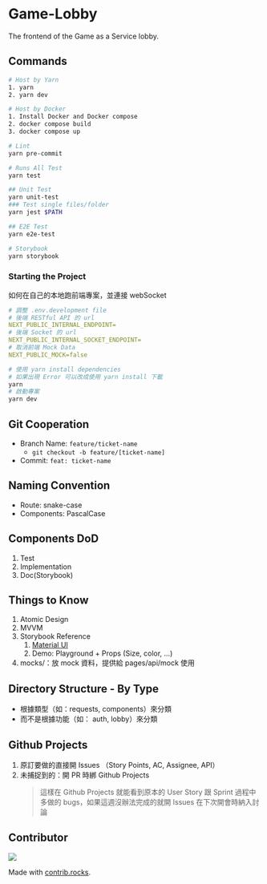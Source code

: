 # Game-Lobby

The frontend of the Game as a Service lobby.

## Commands

```bash
# Host by Yarn
1. yarn
2. yarn dev

# Host by Docker
1. Install Docker and Docker compose
2. docker compose build
3. docker compose up

# Lint
yarn pre-commit

# Runs All Test
yarn test

## Unit Test
yarn unit-test
### Test single files/folder
yarn jest $PATH

## E2E Test
yarn e2e-test

# Storybook
yarn storybook
```

### Starting the Project

如何在自己的本地跑前端專案，並連接 webSocket

```yaml
# 調整 .env.development file
# 後端 RESTful API 的 url
NEXT_PUBLIC_INTERNAL_ENDPOINT=
# 後端 Socket 的 url
NEXT_PUBLIC_INTERNAL_SOCKET_ENDPOINT=
# 取消前端 Mock Data
NEXT_PUBLIC_MOCK=false
```

```bash
# 使用 yarn install dependencies
# 如果出現 Error 可以改成使用 yarn install 下載
yarn
# 啟動專案
yarn dev
```

## Git Cooperation

- Branch Name: `feature/ticket-name`
  - `git checkout -b feature/[ticket-name]`
- Commit: `feat: ticket-name`

## Naming Convention

- Route: snake-case
- Components: PascalCase

## Components DoD

1. Test
2. Implementation
3. Doc(Storybook)

## Things to Know

1. Atomic Design
2. MVVM
3. Storybook Reference
   1. [Material UI](https://mui.com/material-ui/react-button/)
   2. Demo: Playground + Props (Size, color, ...)
4. mocks/：放 mock 資料，提供給 pages/api/mock 使用

## Directory Structure - By Type

- 根據類型（如：requests, components）來分類
- 而不是根據功能（如： auth, lobby）來分類

## Github Projects

1. 原訂要做的直接開 Issues （Story Points, AC, Assignee, API）
2. 未捕捉到的：開 PR 時綁 Github Projects
   > 這樣在 Github Projects 就能看到原本的 User Story 跟 Sprint 過程中多做的 bugs，如果這週沒辦法完成的就開 Issues 在下次開會時納入討論

## Contributor

<a href="https://github.com/Game-as-a-Service/Game-Lobby/graphs/contributors">
  <img src="https://contrib.rocks/image?repo=Game-as-a-Service/Game-Lobby" />
</a>

Made with [contrib.rocks](https://contrib.rocks).
